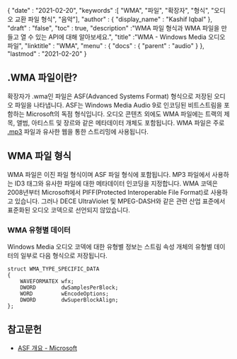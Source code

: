 {
  "date" : "2021-02-20",
  "keywords" :[ "WMA", "파일", "확장자", "형식", "오디오 교환 파일 형식", "음악"],
  "author" : {
    "display_name" : "Kashif Iqbal"
},
  "draft" : "false",
  "toc" : true,
  "description" :"WMA 파일 형식과 WMA 파일을 만들고 열 수 있는 API에 대해 알아보세요.",
  "title" :"WMA - Windows Media 오디오 파일",
  "linktitle" : "WMA",
  "menu" : {
    "docs" : {
      "parent" : "audio"
}
},
  "lastmod" : "2021-02-20"
}

## .WMA 파일이란?

확장자가 .wma인 파일은 ASF(Advanced Systems Format) 형식으로 저장된 오디오 파일을 나타냅니다. ASF는 Windows Media Audio 9로 인코딩된 비트스트림을 포함하는 Microsoft의 독점 형식입니다. 오디오 콘텐츠 외에도 WMA 파일에는 트랙의 제목, 앨범, 아티스트 및 장르와 같은 메타데이터 개체도 포함됩니다. WMA 파일은 주로 [.mp3](/ko/audio/mp3/) 파일과 유사한 웹을 통한 스트리밍에 사용됩니다.

## WMA 파일 형식

WMA 파일은 이진 파일 형식이며 ASF 파일 형식에 포함됩니다. MP3 파일에서 사용하는 ID3 태그와 유사한 파일에 대한 메타데이터 인코딩을 지정합니다. WMA 코덱은 2008년부터 Microsoft에서 PIFF(Protected Interoperable File Format)로 사용하고 있습니다. 그러나 DECE UltraViolet 및 MPEG-DASH와 같은 관련 산업 표준에서 표준화된 오디오 코덱으로 선언되지 않았습니다.

### WMA 유형별 데이터

Windows Media 오디오 코덱에 대한 유형별 정보는 스트림 속성 개체의 유형별 데이터의 일부로 다음 형식으로 저장됩니다.

```
struct WMA_TYPE_SPECIFIC_DATA
{
    WAVEFORMATEX wfx;
    DWORD        dwSamplesPerBlock;
    WORD         wEncodeOptions;
    DWORD        dwSuperBlockAlign;
};
```
## 참고문헌

* [ASF 개요 - Microsoft](https://learn.microsoft.com/en-us/windows/win32/wmformat/overview-of-the-asf-format)

